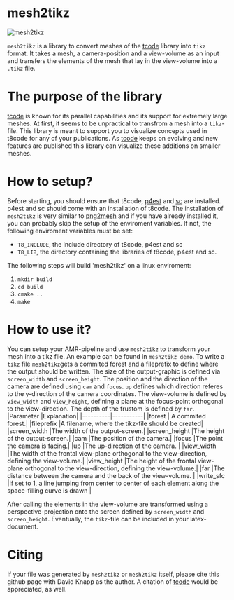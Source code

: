 # mesh2tikz
![mesh2tikz](https://user-images.githubusercontent.com/26361975/222916366-ef66137d-6725-4c0d-b628-2686c55e765f.png)

`mesh2tikz` is a library to convert meshes of the [tcode](https://github.com/DLR-AMR/t8code) library into `tikz` format. It takes a mesh, a camera-position and a view-volume as an input and transfers the elements of the mesh that lay in the view-volume into a `.tikz` file. 

# The purpose of the library
[tcode](https://github.com/DLR-AMR/t8code) is known for its parallel capabilities and its support for extremely large meshes. At first, it seems to be unpractical to transfrom a mesh into a `tikz`-file. 
This library is meant to support you to visualize concepts used in t8code for any of your publications. As [tcode](https://github.com/DLR-AMR/t8code) keeps on evolving and new features are published this library can visualize these additions on smaller meshes. 

# How to setup?
Before starting, you should ensure that t8code, [p4est](https://github.com/cburstedde/p4est) and [sc](https://github.com/cburstedde/libsc) are installed. p4est and sc should come with an installation of t8code. The installation of `mesh2tikz` is very similar to [png2mesh](https://github.com/DLR-AMR/png2mesh) and if you have already installed it, you can probably skip the setup of the enviroment variables. If not, the following enviroment variables must be set:
- `T8_INCLUDE`, the include directory of t8code, p4est and sc
- `T8_LIB`, the directory containing the libraries of t8code, p4est and sc.

The following steps will build 'mesh2tikz' on a linux enviroment:
1. `mkdir build`
2. `cd build`
3. `cmake ..`
4. `make`

# How to use it?
You can setup your AMR-pipeline and use `mesh2tikz` to transform your mesh into a tikz file. An example can be found in `mesh2tikz_demo`.
To write a `tikz` file `mesh2tikz`gets a commited forest and a fileprefix to define where the output should be written. 
The size of the output-graphic is defined via `screen_width` and `screen_height`. The position and the direction of the camera are defined using
`cam` and `focus`. `up` defines which direction referes to the y-direction of the camera coordinates. The view-volume is defined by `view_width` and `view_height`, defining a plane at the focus-point orthogonal to the view-direction. The depth of the frustom is defined by `far`. 
|Parameter |Explanation|
|----------|-----------|
|forest          | A commited forest.|
|fileprefix      |A filename, where the tikz-file should be created|
|screen_width    |The width of the output-screen.|
|screen_height   |The height of the output-screen.|
|cam             |The position of the camera.|
|focus           |The point the camera is facing.|
|up              |The up-direction of the camera. |
|view_width      |The width of the frontal view-plane orthogonal to the view-direction, defining the view-volume.|
|view_height     |The height of the frontal view-plane orthogonal to the view-direction, defining the view-volume.|
|far             |The distance between the camera and the back of the view-volume. |
|write_sfc       |If set to 1, a line jumping from center to center of each element along the space-filling curve is drawn |

After calling the elements in the view-volume are transformed using a perspective-projection onto the screen defined by `screen_width` and `screen_height`. Eventually, the `tikz`-file can be included in your latex-document. 

# Citing
If your file was generated by `mesh2tikz` or `mesh2tikz` itself, please cite this github page with David Knapp as the author. A citation of [tcode](https://github.com/DLR-AMR/t8code) would be appreciated, as well. 
